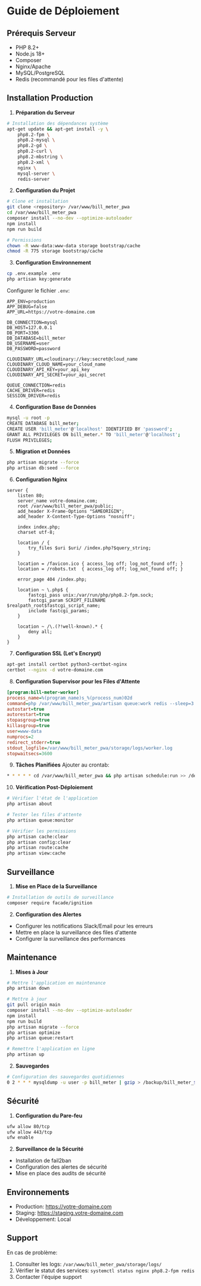 # Guide de Déploiement

## Prérequis Serveur

- PHP 8.2+
- Node.js 18+
- Composer
- Nginx/Apache
- MySQL/PostgreSQL
- Redis (recommandé pour les files d'attente)

## Installation Production

1. **Préparation du Serveur**
```bash
# Installation des dépendances système
apt-get update && apt-get install -y \
    php8.2-fpm \
    php8.2-mysql \
    php8.2-gd \
    php8.2-curl \
    php8.2-mbstring \
    php8.2-xml \
    nginx \
    mysql-server \
    redis-server
```

2. **Configuration du Projet**
```bash
# Clone et installation
git clone <repository> /var/www/bill_meter_pwa
cd /var/www/bill_meter_pwa
composer install --no-dev --optimize-autoloader
npm install
npm run build

# Permissions
chown -R www-data:www-data storage bootstrap/cache
chmod -R 775 storage bootstrap/cache
```

3. **Configuration Environnement**
```bash
cp .env.example .env
php artisan key:generate
```

Configurer le fichier `.env`:
```env
APP_ENV=production
APP_DEBUG=false
APP_URL=https://votre-domaine.com

DB_CONNECTION=mysql
DB_HOST=127.0.0.1
DB_PORT=3306
DB_DATABASE=bill_meter
DB_USERNAME=user
DB_PASSWORD=password

CLOUDINARY_URL=cloudinary://key:secret@cloud_name
CLOUDINARY_CLOUD_NAME=your_cloud_name
CLOUDINARY_API_KEY=your_api_key
CLOUDINARY_API_SECRET=your_api_secret

QUEUE_CONNECTION=redis
CACHE_DRIVER=redis
SESSION_DRIVER=redis
```

4. **Configuration Base de Données**
```bash
mysql -u root -p
CREATE DATABASE bill_meter;
CREATE USER 'bill_meter'@'localhost' IDENTIFIED BY 'password';
GRANT ALL PRIVILEGES ON bill_meter.* TO 'bill_meter'@'localhost';
FLUSH PRIVILEGES;
```

5. **Migration et Données**
```bash
php artisan migrate --force
php artisan db:seed --force
```

6. **Configuration Nginx**
```nginx
server {
    listen 80;
    server_name votre-domaine.com;
    root /var/www/bill_meter_pwa/public;
    add_header X-Frame-Options "SAMEORIGIN";
    add_header X-Content-Type-Options "nosniff";

    index index.php;
    charset utf-8;

    location / {
        try_files $uri $uri/ /index.php?$query_string;
    }

    location = /favicon.ico { access_log off; log_not_found off; }
    location = /robots.txt  { access_log off; log_not_found off; }

    error_page 404 /index.php;

    location ~ \.php$ {
        fastcgi_pass unix:/var/run/php/php8.2-fpm.sock;
        fastcgi_param SCRIPT_FILENAME $realpath_root$fastcgi_script_name;
        include fastcgi_params;
    }

    location ~ /\.(?!well-known).* {
        deny all;
    }
}
```

7. **Configuration SSL (Let's Encrypt)**
```bash
apt-get install certbot python3-certbot-nginx
certbot --nginx -d votre-domaine.com
```

8. **Configuration Supervisor pour les Files d'Attente**
```ini
[program:bill-meter-worker]
process_name=%(program_name)s_%(process_num)02d
command=php /var/www/bill_meter_pwa/artisan queue:work redis --sleep=3 --tries=3 --max-time=3600
autostart=true
autorestart=true
stopasgroup=true
killasgroup=true
user=www-data
numprocs=2
redirect_stderr=true
stdout_logfile=/var/www/bill_meter_pwa/storage/logs/worker.log
stopwaitsecs=3600
```

9. **Tâches Planifiées**
Ajouter au crontab:
```bash
* * * * * cd /var/www/bill_meter_pwa && php artisan schedule:run >> /dev/null 2>&1
```

10. **Vérification Post-Déploiement**
```bash
# Vérifier l'état de l'application
php artisan about

# Tester les files d'attente
php artisan queue:monitor

# Vérifier les permissions
php artisan cache:clear
php artisan config:clear
php artisan route:cache
php artisan view:cache
```

## Surveillance

1. **Mise en Place de la Surveillance**
```bash
# Installation de outils de surveillance
composer require facade/ignition
```

2. **Configuration des Alertes**
- Configurer les notifications Slack/Email pour les erreurs
- Mettre en place la surveillance des files d'attente
- Configurer la surveillance des performances

## Maintenance

1. **Mises à Jour**
```bash
# Mettre l'application en maintenance
php artisan down

# Mettre à jour
git pull origin main
composer install --no-dev --optimize-autoloader
npm install
npm run build
php artisan migrate --force
php artisan optimize
php artisan queue:restart

# Remettre l'application en ligne
php artisan up
```

2. **Sauvegardes**
```bash
# Configuration des sauvegardes quotidiennes
0 2 * * * mysqldump -u user -p bill_meter | gzip > /backup/bill_meter_$(date +\%Y\%m\%d).sql.gz
```

## Sécurité

1. **Configuration du Pare-feu**
```bash
ufw allow 80/tcp
ufw allow 443/tcp
ufw enable
```

2. **Surveillance de la Sécurité**
- Installation de fail2ban
- Configuration des alertes de sécurité
- Mise en place des audits de sécurité

## Environnements

- Production: https://votre-domaine.com
- Staging: https://staging.votre-domaine.com
- Développement: Local

## Support

En cas de problème:
1. Consulter les logs: `/var/www/bill_meter_pwa/storage/logs/`
2. Vérifier le statut des services: `systemctl status nginx php8.2-fpm redis`
3. Contacter l'équipe support